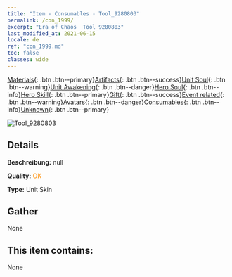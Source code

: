 ```yaml
---
title: "Item - Consumables - Tool_9280803"
permalink: /con_1999/
excerpt: "Era of Chaos  Tool_9280803"
last_modified_at: 2021-06-15
locale: de
ref: "con_1999.md"
toc: false
classes: wide
---
```

 [Materials](/ItemsDE/){: .btn .btn--primary}[Artifacts](/ItemsDE/Artifacts/){: .btn .btn--success}[Unit Soul](/ItemsDE/UnitSoul/){: .btn .btn--warning}[Unit Awakening](/ItemsDE/UnitAwakening/){: .btn .btn--danger}[Hero Soul](/ItemsDE/HeroSoul/){: .btn .btn--info}[Hero Skill](/ItemsDE/HeroSkill/){: .btn .btn--primary}[Gift](/ItemsDE/Gift/){: .btn .btn--success}[Event related](/ItemsDE/Events/){: .btn .btn--warning}[Avatars](/ItemsDE/Avatars/){: .btn .btn--danger}[Consumables](/ItemsDE/Consumables/){: .btn .btn--info}[Unknown](/ItemsDE/Unknown/){: .btn .btn--primary}

 ![Tool_9280803](/images/u/ti_dufengcaopifu.jpg)

## Details
 **Beschreibung:** null

 **Quality:** <span style="color: #FF8C00">OK</span>

 **Type:** Unit Skin

## Gather

  None

## This item contains:

  None

